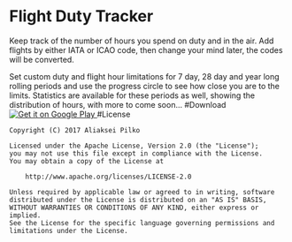 # Flight Duty Tracker
Keep track of the number of hours you spend on duty and in the air. Add flights by either IATA or ICAO code, then change your mind later, the codes will be converted.

Set custom duty and flight hour limitations for 7 day, 28 day and year long rolling periods and use the progress circle to see how close you are to the limits. Statistics are available for these periods as well, showing the distribution of hours, with more to come soon...
#Download
<a href="https://play.google.com/store/apps/details?id=com.aliakseipilko.flightdutytracker">
<img alt="Get it on Google Play"
src="https://developer.android.com/images/brand/en_generic_rgb_wo_45.png" />
</a>
#License
```
Copyright (C) 2017 Aliaksei Pilko

Licensed under the Apache License, Version 2.0 (the "License");
you may not use this file except in compliance with the License.
You may obtain a copy of the License at

    http://www.apache.org/licenses/LICENSE-2.0

Unless required by applicable law or agreed to in writing, software
distributed under the License is distributed on an "AS IS" BASIS,
WITHOUT WARRANTIES OR CONDITIONS OF ANY KIND, either express or implied.
See the License for the specific language governing permissions and
limitations under the License.
```
